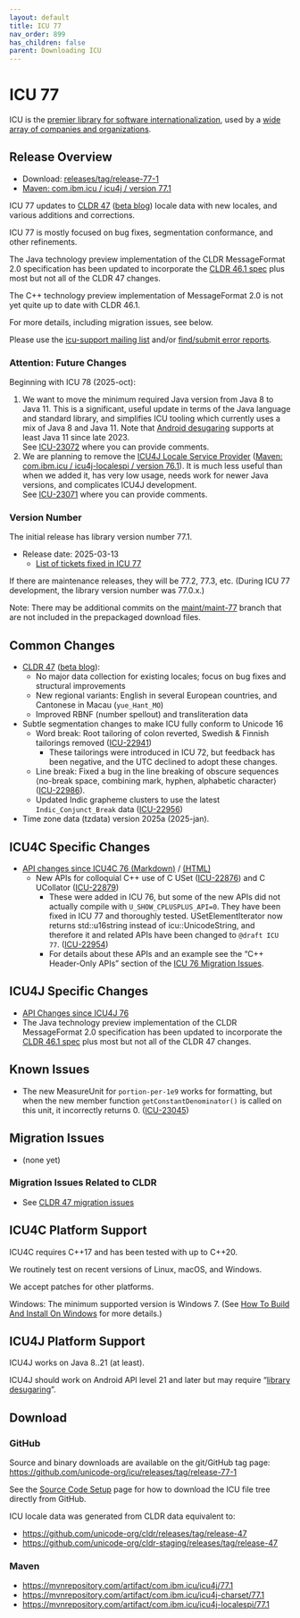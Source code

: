 ```yaml
---
layout: default
title: ICU 77
nav_order: 899
has_children: false
parent: Downloading ICU
---
```


<!--
© 2025 and later: Unicode, Inc. and others.
License & terms of use: http://www.unicode.org/copyright.html
-->

# ICU 77

ICU is the [premier library for software internationalization](https://icu.unicode.org/#h.i33fakvpjb7o),
used by a [wide array of companies and organizations](https://icu.unicode.org/#h.f9qwubthqabj).

## Release Overview

* Download: [releases/tag/release-77-1](https://github.com/unicode-org/icu/releases/tag/release-77-1)
* [Maven: com.ibm.icu / icu4j / version 77.1](https://mvnrepository.com/artifact/com.ibm.icu/icu4j/77.1)

ICU 77 updates to
[CLDR 47](https://cldr.unicode.org/downloads/cldr-47)
([beta blog](https://blog.unicode.org/2025/02/unicode-cldr-47-beta-available-for.html))
locale data with new locales, and various additions and corrections.

ICU 77 is mostly focused on bug fixes, segmentation conformance, and other refinements.

The Java technology preview implementation of the CLDR MessageFormat 2.0 specification has been updated to incorporate the
[CLDR 46.1 spec](https://www.unicode.org/reports/tr35/tr35-74/tr35-messageFormat.html)
plus most but not all of the CLDR 47 changes.

The C++ technology preview implementation of MessageFormat 2.0 is not yet quite up to date with CLDR 46.1.

For more details, including migration issues, see below.

Please use the [icu-support mailing list](https://icu.unicode.org/contacts) and/or [find/submit error reports](https://icu.unicode.org/bugs).

### Attention: Future Changes

Beginning with ICU 78 (2025-oct):

1. We want to move the minimum required Java version from Java 8 to Java 11.
   This is a significant, useful update in terms of the Java language and
   standard library, and simplifies ICU tooling which currently uses
   a mix of Java 8 and Java 11.
   Note that [Android desugaring](https://developer.android.com/studio/write/java11-default-support-table)
   supports at least Java 11 since late 2023.\
   See [ICU-23072](https://unicode-org.atlassian.net/browse/ICU-23072)
   where you can provide comments.
2. We are planning to remove the
   [ICU4J Locale Service Provider](../userguide/icu4j/locale-service-provider.md)
   ([Maven: com.ibm.icu / icu4j-localespi / version 76.1](https://mvnrepository.com/artifact/com.ibm.icu/icu4j-localespi/76.1)).
   It is much less useful than when we added it, has very low usage,
   needs work for newer Java versions, and complicates ICU4J development.\
   See [ICU-23071](https://unicode-org.atlassian.net/browse/ICU-23071)
   where you can provide comments.

### Version Number

The initial release has library version number 77.1.

* Release date: 2025-03-13
  * [List of tickets fixed in ICU 77](https://unicode-org.atlassian.net/issues/?jql=project%20%3D%20ICU%20AND%20status%20%3D%20Done%20AND%20resolution%20in%20%28Fixed%2C%20%22Fixed%20by%20Other%20Ticket%22%29%20AND%20fixVersion%20%3D%2077.1%20ORDER%20BY%20component%20ASC%2C%20created%20DESC)

If there are maintenance releases, they will be 77.2, 77.3, etc. (During ICU 77 development, the library version number was 77.0.x.)

Note: There may be additional commits on the [maint/maint-77](https://github.com/unicode-org/icu/tree/maint/maint-77) branch that are not included in the prepackaged download files.

## Common Changes

* [CLDR 47](https://cldr.unicode.org/downloads/cldr-47)
  ([beta blog](https://blog.unicode.org/2025/02/unicode-cldr-47-beta-available-for.html)):
  * No major data collection for existing locales; focus on bug fixes and structural improvements
  * New regional variants: English in several European countries, and Cantonese in Macau (`yue_Hant_MO`)
  * Improved RBNF (number spellout) and transliteration data
* Subtle segmentation changes to make ICU fully conform to Unicode 16
  * Word break: Root tailoring of colon reverted, Swedish & Finnish tailorings removed
    ([ICU-22941](https://unicode-org.atlassian.net/browse/ICU-22941))
    * These tailorings were introduced in ICU 72, but feedback has been negative,
      and the UTC declined to adopt these changes.
  * Line break: Fixed a bug in the line breaking of obscure sequences
    ⟨no-break space, combining mark, hyphen, alphabetic character⟩
    ([ICU-22986](https://unicode-org.atlassian.net/browse/ICU-22986)).
  * Updated Indic grapheme clusters to use the latest `Indic_Conjunct_Break` data
    ([ICU-22956](https://unicode-org.atlassian.net/browse/ICU-22956))
* Time zone data (tzdata) version 2025a (2025-jan).

## ICU4C Specific Changes

* [API changes since ICU4C 76 (Markdown)](https://github.com/unicode-org/icu/blob/maint/maint-77/icu4c/APIChangeReport.md) / [(HTML)](https://htmlpreview.github.io/?https://github.com/unicode-org/icu/blob/maint/maint-77/icu4c/APIChangeReport.html)
  * New APIs for colloquial C++ use of C USet ([ICU-22876](https://unicode-org.atlassian.net/browse/ICU-22876))
    and C UCollator ([ICU-22879](https://unicode-org.atlassian.net/browse/ICU-22879))
    * These were added in ICU 76, but some of the new APIs did not actually compile with `U_SHOW_CPLUSPLUS_API=0`.
      They have been fixed in ICU 77 and thoroughly tested.
      USetElementIterator now returns std::u16string instead of icu::UnicodeString,
      and therefore it and related APIs have been changed to `@draft ICU 77`.
      ([ICU-22954](https://unicode-org.atlassian.net/browse/ICU-22954))
    * For details about these APIs and an example see the
      “C++ Header-Only APIs” section of the [ICU 76 Migration Issues](76.md#migration-issues).

## ICU4J Specific Changes

* [API Changes since ICU4J 76](https://htmlpreview.github.io/?https://github.com/unicode-org/icu/blob/maint/maint-77/icu4j/APIChangeReport.html)
* The Java technology preview implementation of the CLDR MessageFormat 2.0 specification has been updated to incorporate the
  [CLDR 46.1 spec](https://www.unicode.org/reports/tr35/tr35-74/tr35-messageFormat.html)
  plus most but not all of the CLDR 47 changes.

## Known Issues

* The new MeasureUnit for `portion-per-1e9` works for formatting,
  but when the new member function `getConstantDenominator()` is called on this unit,
  it incorrectly returns 0. ([ICU-23045](https://unicode-org.atlassian.net/browse/ICU-23045))

## Migration Issues

* (none yet)

### Migration Issues Related to CLDR
* See [CLDR 47 migration issues](https://cldr.unicode.org/downloads/cldr-47#migration)

## ICU4C Platform Support

ICU4C requires C++17 and has been tested with up to C++20.

We routinely test on recent versions of Linux, macOS, and Windows.

We accept patches for other platforms.

Windows: The minimum supported version is Windows 7. (See [How To Build And Install On Windows](../userguide/icu4c/build.html#how-to-build-and-install-on-windows) for more details.)

## ICU4J Platform Support

ICU4J works on Java 8..21 (at least).

ICU4J should work on Android API level 21 and later but may require “[library desugaring](https://developer.android.com/studio/write/java8-support#library-desugaring)”.

## Download

### GitHub
Source and binary downloads are available on the git/GitHub tag page: <https://github.com/unicode-org/icu/releases/tag/release-77-1>

See the [Source Code Setup](../devsetup/source/) page for how to download the ICU file tree directly from GitHub.

ICU locale data was generated from CLDR data equivalent to:

* <https://github.com/unicode-org/cldr/releases/tag/release-47>
* <https://github.com/unicode-org/cldr-staging/releases/tag/release-47>

### Maven
* https://mvnrepository.com/artifact/com.ibm.icu/icu4j/77.1
* https://mvnrepository.com/artifact/com.ibm.icu/icu4j-charset/77.1
* https://mvnrepository.com/artifact/com.ibm.icu/icu4j-localespi/77.1
